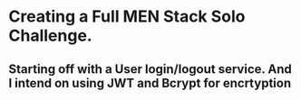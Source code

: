 # Creating a Full MEN Stack Solo Challenge. 

## Starting off with a User login/logout service. And I intend on using JWT and Bcrypt for encrtyption